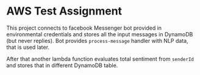 # AWS Test Assignment

This project connects to facebook Messenger bot provided in environmental credentials and stores all the input messages in DynamoDB (but never replies). 
Bot provides `process-message` handler with NLP data, that is used later.

After that another lambda function evaluates total sentiment from `senderId` and stores that in different DynamoDB table.